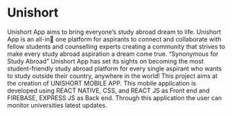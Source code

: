 # Unishort
Unishort App aims to bring everyone’s study abroad dream to life. Unishort App is an all-in one platform for aspirants to connect and collaborate with fellow students and counselling 
experts creating a community that strives to make every study abroad aspiration a dream come 
true. “Synonymous for Study Abroad” Unishort App has set its sights on becoming the most 
student-friendly study abroad platform for every single aspirant who wants to study outside 
their country, anywhere in the world!
This project aims at the creation of UNISHORT MOBILE APP. This mobile application is 
developed using REACT NATIVE, CSS, and REACT JS as Front end and FIREBASE, 
EXPRESS JS as Back end. Through this application the user can monitor universities latest 
updates.

